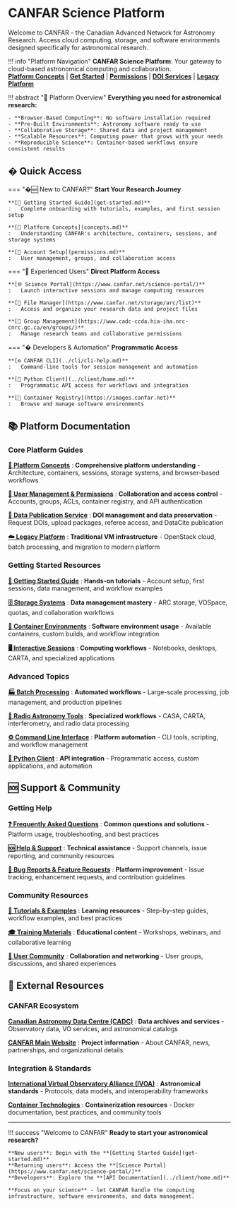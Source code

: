 
# CANFAR Science Platform

Welcome to CANFAR - the Canadian Advanced Network for Astronomy Research. Access cloud computing, storage, and software environments designed specifically for astronomical research.

!!! info "Platform Navigation"
    **CANFAR Science Platform**: Your gateway to cloud-based astronomical computing and collaboration.  
    **[Platform Concepts](concepts.md)** | **[Get Started](get-started.md)** | **[Permissions](permissions.md)** | **[DOI Services](doi.md)** | **[Legacy Platform](cloud.md)**

!!! abstract "🚀 Platform Overview"
    **Everything you need for astronomical research:**
    
    - **Browser-Based Computing**: No software installation required
    - **Pre-Built Environments**: Astronomy software ready to use
    - **Collaborative Storage**: Shared data and project management  
    - **Scalable Resources**: Computing power that grows with your needs
    - **Reproducible Science**: Container-based workflows ensure consistent results

## � Quick Access

=== "�🆕 New to CANFAR?"
    **Start Your Research Journey**
    
    **[📖 Getting Started Guide](get-started.md)**
    :   Complete onboarding with tutorials, examples, and first session setup
    
    **[🧩 Platform Concepts](concepts.md)**
    :   Understanding CANFAR's architecture, containers, sessions, and storage systems
    
    **[🔑 Account Setup](permissions.md)**
    :   User management, groups, and collaboration access

=== "👤 Experienced Users"
    **Direct Platform Access**
    
    **[🌐 Science Portal](https://www.canfar.net/science-portal/)**
    :   Launch interactive sessions and manage computing resources
    
    **[📁 File Manager](https://www.canfar.net/storage/arc/list)**
    :   Access and organize your research data and project files
    
    **[👥 Group Management](https://www.cadc-ccda.hia-iha.nrc-cnrc.gc.ca/en/groups/)**
    :   Manage research teams and collaborative permissions

=== "� Developers & Automation"
    **Programmatic Access**
    
    **[⚙️ CANFAR CLI](../cli/cli-help.md)**
    :   Command-line tools for session management and automation
    
    **[🐍 Python Client](../client/home.md)**
    :   Programmatic API access for workflows and integration
    
    **[🐳 Container Registry](https://images.canfar.net)**
    :   Browse and manage software environments

## 📚 Platform Documentation

### Core Platform Guides

**[🧩 Platform Concepts](concepts.md)**
:   **Comprehensive platform understanding** - Architecture, containers, sessions, storage systems, and browser-based workflows

**[🔑 User Management & Permissions](permissions.md)**
:   **Collaboration and access control** - Accounts, groups, ACLs, container registry, and API authentication

**[📄 Data Publication Service](doi.md)**
:   **DOI management and data preservation** - Request DOIs, upload packages, referee access, and DataCite publication

**[☁️ Legacy Platform](cloud.md)**
:   **Traditional VM infrastructure** - OpenStack cloud, batch processing, and migration to modern platform

### Getting Started Resources

**[📖 Getting Started Guide](get-started.md)**
:   **Hands-on tutorials** - Account setup, first sessions, data management, and workflow examples

**[🗄️ Storage Systems](../guides/storage/index.md)**
:   **Data management mastery** - ARC storage, VOSpace, quotas, and collaboration workflows

**[🐳 Container Environments](../guides/containers/index.md)**
:   **Software environment usage** - Available containers, custom builds, and workflow integration

**[🖥️ Interactive Sessions](../guides/interactive-sessions/index.md)**
:   **Computing workflows** - Notebooks, desktops, CARTA, and specialized applications

### Advanced Topics

**[🏭 Batch Processing](../guides/batch-jobs/index.md)**
:   **Automated workflows** - Large-scale processing, job management, and production pipelines

**[📡 Radio Astronomy Tools](../guides/radio-astronomy/index.md)**
:   **Specialized workflows** - CASA, CARTA, interferometry, and radio data processing

**[⚙️ Command Line Interface](../cli/cli-help.md)**
:   **Platform automation** - CLI tools, scripting, and workflow management

**[🐍 Python Client](../client/home.md)**
:   **API integration** - Programmatic access, custom applications, and automation

## 🆘 Support & Community

### Getting Help

**[❓ Frequently Asked Questions](../faq.md)**
:   **Common questions and solutions** - Platform usage, troubleshooting, and best practices

**[🆘 Help & Support](../support/help.md)**
:   **Technical assistance** - Support channels, issue reporting, and community resources

**[🐛 Bug Reports & Feature Requests](../support/help.md#bug-reports)**
:   **Platform improvement** - Issue tracking, enhancement requests, and contribution guidelines

### Community Resources

**[📖 Tutorials & Examples](../tutorials/index.md)**
:   **Learning resources** - Step-by-step guides, workflow examples, and best practices

**[🎓 Training Materials](../training/index.md)**
:   **Educational content** - Workshops, webinars, and collaborative learning

**[🤝 User Community](../community/index.md)**
:   **Collaboration and networking** - User groups, discussions, and shared experiences

## 🔗 External Resources

### CANFAR Ecosystem

**[Canadian Astronomy Data Centre (CADC)](https://www.cadc-ccda.hia-iha.nrc-cnrc.gc.ca/)**
:   **Data archives and services** - Observatory data, VO services, and astronomical catalogs

**[CANFAR Main Website](https://www.canfar.net/)**
:   **Project information** - About CANFAR, news, partnerships, and organizational details

### Integration & Standards

**[International Virtual Observatory Alliance (IVOA)](https://www.ivoa.net/)**
:   **Astronomical standards** - Protocols, data models, and interoperability frameworks

**[Container Technologies](https://www.docker.com/)**
:   **Containerization resources** - Docker documentation, best practices, and community tools

---

!!! success "Welcome to CANFAR"
    **Ready to start your astronomical research?**
    
    **New users**: Begin with the **[Getting Started Guide](get-started.md)**  
    **Returning users**: Access the **[Science Portal](https://www.canfar.net/science-portal/)**  
    **Developers**: Explore the **[API Documentation](../client/home.md)**
    
    **Focus on your science** - let CANFAR handle the computing infrastructure, software environments, and data management.
